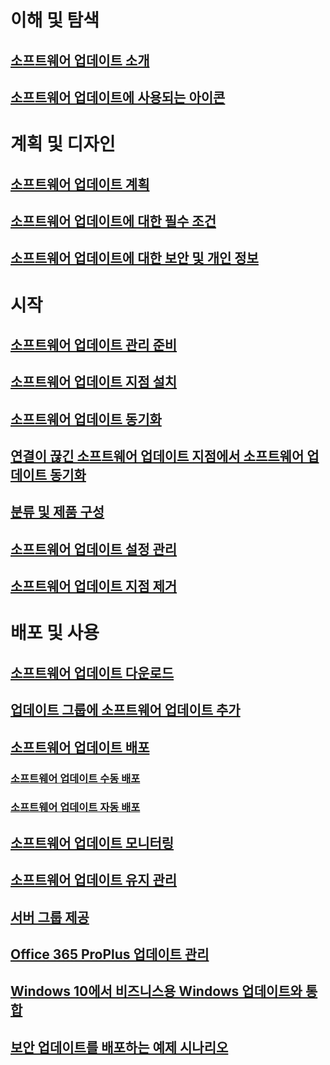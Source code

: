 # 이해 및 탐색
## [소프트웨어 업데이트 소개](understand/software-updates-introduction.md)
## [소프트웨어 업데이트에 사용되는 아이콘](understand/software-updates-icons.md)

# 계획 및 디자인
## [소프트웨어 업데이트 계획](plan-design/plan-for-software-updates.md)
## [소프트웨어 업데이트에 대한 필수 조건](plan-design/prerequisites-for-software-updates.md)
## [소프트웨어 업데이트에 대한 보안 및 개인 정보](plan-design/security-and-privacy-for-software-updates.md)

# 시작
## [소프트웨어 업데이트 관리 준비](get-started/prepare-for-software-updates-management.md)
## [소프트웨어 업데이트 지점 설치](get-started/install-a-software-update-point.md)
## [소프트웨어 업데이트 동기화](get-started/synchronize-software-updates.md)
## [연결이 끊긴 소프트웨어 업데이트 지점에서 소프트웨어 업데이트 동기화](get-started/synchronize-software-updates-disconnected.md)
## [분류 및 제품 구성](get-started/configure-classifications-and-products.md)
## [소프트웨어 업데이트 설정 관리](get-started/manage-settings-for-software-updates.md)
## [소프트웨어 업데이트 지점 제거](get-started/remove-a-software-update-point.md)

# 배포 및 사용
## [소프트웨어 업데이트 다운로드](deploy-use/download-software-updates.md)

## [업데이트 그룹에 소프트웨어 업데이트 추가](deploy-use/add-software-updates-to-an-update-group.md)
## [소프트웨어 업데이트 배포](deploy-use/deploy-software-updates.md)
### [소프트웨어 업데이트 수동 배포](deploy-use/manually-deploy-software-updates.md)
### [소프트웨어 업데이트 자동 배포](deploy-use/automatically-deploy-software-updates.md)

## [소프트웨어 업데이트 모니터링](deploy-use/monitor-software-updates.md)
## [소프트웨어 업데이트 유지 관리](deploy-use/software-updates-maintenance.md)
## [서버 그룹 제공](deploy-use/service-a-server-group.md)
## [Office 365 ProPlus 업데이트 관리](deploy-use/manage-office-365-proplus-updates.md)
## [Windows 10에서 비즈니스용 Windows 업데이트와 통합](deploy-use/integrate-windows-update-for-business-windows-10.md)
## [보안 업데이트를 배포하는 예제 시나리오](deploy-use/example-scenario-deploy-monitor-monthly-security-updates.md)


<!--HONumber=Dec16_HO3-->


